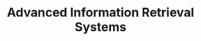 ---
word: "true"

title: "Advanced Information Retrieval Systems"

categories: ['']

tags: ['Advanced', 'Information', 'Retrieval', 'Systems']

arwords: 'الأنظمة المتقدمة لاسترجاع المعلومات'

arexps: []

enwords: ['Advanced Information Retrieval Systems']

enexps: []

arlexicons: 'ن'

enlexicons: 'A'

authors: ['Ruqayya Roshdy']

translators: ['']

citations: 'مقدمة في حوسبة اللغة العربية'

sources: 'مركز الملك عبدالله بن عبدالعزيز الدولي لخدمة اللغة العربية'

slug: ""
---
